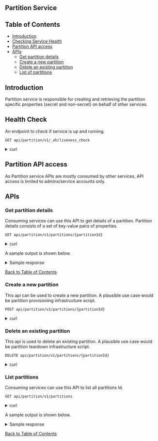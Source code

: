 ## Partition Service

## Table of Contents <a name="TOC"></a>
* [Introduction](#introduction)
* [Checking Service Health](#checking-service-health)
* [Partition API access](#partition-api-access)
* [APIs](#apis)
    * [Get partition details](#get-partition)
    * [Create a new partition](#create-partition)
    * [Delete an existing partition](#delete-partition)
    * [List of partitions](#list-partition)
    

## Introduction <a name="introduction"></a>
Partition service is responsible for creating and retrieving the partition specific properties (secret and non-secret) on behalf of other services.

## Health Check <a name="checking-service-health"></a>
An endpoint to check if service is up and running.
```
GET api/partition/v1/_ah/liveness_check
```
<details><summary>curl</summary>

```
curl --request GET \
  --url 'https://<base_url>/api/partition/v1/_ah/liveness_check'
```
</details>

## Partition API access <a name="partition-api-access"></a>
As Partition service APIs are mostly consumed by other services, API access is limited to admins/service accounts only.

## APIs <a name="apis"></a>
### Get partition details<a name="get-partition"></a>
Consuming services can use this API to get details of a partition. Partition details consists of a set of key-value pairs of properties.
```
GET api/partition/v1/partitions/{partitionId}
```
<details><summary>curl</summary>

```
curl --request GET \
  --url 'https://<base_url>/api/partition/v1/partitions/common' \
  --header 'Authorization: Bearer <JWT>' \
  --header 'Content-Type: application/json'
```
</details>

A sample output is shown below.
<details><summary>Sample response</summary>

```
{
    "compliance-ruleset": {
        "sensitive": false,
        "value": "shared"
    },
    "elastic-endpoint": {
        "sensitive": true,
        "value": "common-elastic-endpoint"
    },
    "elastic-username": {
        "sensitive": true,
        "value": "common-elastic-username"
    },
    "elastic-password": {
        "sensitive": true,
        "value": "common-elastic-password"
    },
    "cosmos-connection": {
        "sensitive": true,
        "value": "common-cosmos-connection"
    },
    "cosmos-endpoint": {
        "sensitive": true,
        "value": "common-cosmos-endpoint"
    },
    "id": {
        "sensitive": false,
        "value": "common"
    }
}
```

</details>

[Back to Table of Contents](#TOC)

### Create a new partition<a name="create-partition"></a>
This api can be used to create a new partition. A plausible use case would be partition provisioning infrastructure script.
```
POST api/partition/v1/partitions/{partitionId}
```
<details><summary>curl</summary>

```
curl --request POST \
  --url 'https://<base_url>/api/partition/v1/partitions/mypartition' \
  --header 'Authorization: Bearer <JWT>' \
  --header 'Content-Type: application/json' \
  --data-raw '{
      "properties": {
          "compliance-ruleset": {
              "value": "shared"
          },
          "elastic-endpoint": {
              "sensitive": true,
              "value": "elastic-endpoint"
          },
          "elastic-username": {
              "sensitive": true,
              "value": "elastic-username"
          },
          "elastic-password": {
              "sensitive": true,
              "value": "elastic-password"
          },
          "cosmos-connection": {
              "sensitive": true,
              "value": "cosmos-connection"
          },
          "cosmos-endpoint": {
              "sensitive": true,
              "value": "cosmos-endpoint"
          }
      }
  }'
```
</details>

### Delete an existing partition<a name="delete-partition"></a>
This api is used to delete an existing partition. A plausible use case would be partition teardown infrastructure script.
```
DELETE api/partition/v1/partitions/{partitionId}
```
<details><summary>curl</summary>

```
curl --request DELETE \
  --url 'https://<base_url>/api/partition/v1/partitions/mypartition' \
  --header 'Authorization: Bearer <JWT>' \
  --header 'Content-Type: application/json'
```
</details>


### List partitions <a name="list-partition"></a>
Consuming services can use this API to list all partitions Id.  
```
GET api/partition/v1/partitions
```
<details><summary>curl</summary>

```
curl --request GET \
  --url 'https://<base_url>/api/partition/v1/partitions' \
  --header 'Authorization: Bearer <JWT>' \
  --header 'Content-Type: application/json'
```
</details>

A sample output is shown below.
<details><summary>Sample response</summary>

```
[
    "default-dev",
    "opendes"
]
```

</details>

[Back to Table of Contents](#TOC)
